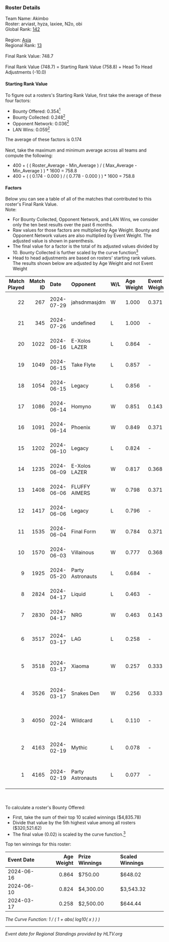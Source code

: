 ### Roster Details<br />
Team Name: Akimbo<br />
Roster: arviast, hyza, laxiee, N2o, obi<br />
Global Rank: [142](../standings_global.md)<br />
<br />
Region: [Asia]( ../standings_asia.md)<br />
Regional Rank: [13]( ../standings_asia.md)<br />
<br />
Final Rank Value:  748.7<br />
<br />
Final Rank Value (748.7) = Starting Rank Value (758.8) + Head To Head Adjustments (-10.0)<br />

#### Starting Rank Value<br />
To figure out a rosters's Starting Rank Value, first take the average of these four factors:<br />
- Bounty Offered: 0.354[<sup>1</sup>](#table2)
- Bounty Collected: 0.248[<sup>2</sup>](#table1)
- Opponent Network: 0.036[<sup>2</sup>](#table1)
- LAN Wins: 0.059[<sup>2</sup>](#table1)

The average of these factors is 0.174<br />
<br />
Next, take the maximum and minimum average across all teams and compute the following:<br />
- 400 + ( ( Roster_Average - Min_Average ) / ( Max_Average - Min_Average ) ) * 1600 = 758.8
- 400 + ( ( 0.174 - 0.000 ) / ( 0.778 - 0.000 ) ) * 1600 = 758.8


#### Factors<br />
Below you can see a table of all of the matches that contributed to this roster's Final Rank Value.<br />
Note:<br />

- For Bounty Collected, Opponent Network, and LAN Wins, we consider only the ten best results over the past 6 months.
- Raw values for those factors are multiplied by Age Weight. Bounty and Opponent Network values are also multiplied by Event Weight. The adjusted value is shown in parenthesis.
- The final value for a factor is the total of its adjusted values divided by 10. Bounty Collected is further scaled by the curve function[<sup>3</sup>](#curveFunction)
- Head to head adjustments are based on rosters' starting rank values. The results shown below are adjusted by Age Weight and not Event Weight
<span id="table1"></span><br />


| Match Played | Match ID | Date       | Opponent         | W/L | Age Weight | Event Weight | Bounty Collected | Opponent Network | LAN Wins  | H2H Adj. | Roster                                 |
| -: | -: | :- | :- | :- | :- | :- | :- | :- | :- | -: | :- |
|           22 |      267 | 2024-07-29 | jahsdnmasjdm     | W   | 1.000      | 0.371        | 0.000 (0.000)    | 0.000 (0.000)    | 0 (0.000) |     3.74 | arviast, hyza, laxiee, N2o, obi        |
|           21 |      345 | 2024-07-26 | undefined        | L   | 1.000      | -            | -                | -                | -         |   -23.94 | hyza, kmrn, laxiee, N2o, obi           |
|           20 |     1022 | 2024-06-16 | E-Xolos LAZER    | L   | 0.864      | -            | -                | -                | -         |   -12.66 | calamity, kralz , laxiee, N2o, obi     |
|           19 |     1049 | 2024-06-15 | Take Flyte       | L   | 0.857      | -            | -                | -                | -         |   -17.45 | calamity, kralz , laxiee, N2o, obi     |
|           18 |     1054 | 2024-06-15 | Legacy           | L   | 0.856      | -            | -                | -                | -         |    -5.87 | calamity, kralz , laxiee, N2o, obi     |
|           17 |     1086 | 2024-06-14 | Homyno           | W   | 0.851      | 0.143        | 0.007 (0.001)    | 0.153 (0.019)    | 0 (0.000) |     8.96 | calamity, kralz , laxiee, N2o, obi     |
|           16 |     1091 | 2024-06-14 | Phoenix          | W   | 0.849      | 0.371        | 0.004 (0.001)    | 0.271 (0.085)    | 0 (0.000) |    11.39 | calamity, kralz , laxiee, N2o, obi     |
|           15 |     1202 | 2024-06-10 | Legacy           | L   | 0.824      | -            | -                | -                | -         |    -5.51 | calamity, kralz , laxiee, N2o, obi     |
|           14 |     1235 | 2024-06-09 | E-Xolos LAZER    | W   | 0.817      | 0.368        | 0.011 (0.003)    | 0.376 (0.113)    | 0 (0.000) |    12.54 | calamity, kralz , laxiee, N2o, obi     |
|           13 |     1408 | 2024-06-06 | FLUFFY AIMERS    | W   | 0.798      | 0.371        | 0.003 (0.001)    | 0.304 (0.090)    | 0 (0.000) |    10.22 | calamity, kralz , laxiee, N2o, obi     |
|           12 |     1417 | 2024-06-06 | Legacy           | L   | 0.796      | -            | -                | -                | -         |    -5.28 | calamity, kralz , laxiee, N2o, obi     |
|           11 |     1535 | 2024-06-04 | Final Form       | W   | 0.784      | 0.371        | 0.003 (0.001)    | 0.063 (0.018)    | 0 (0.000) |     8.37 | calamity, kralz , laxiee, N2o, obi     |
|           10 |     1570 | 2024-06-03 | Villainous       | W   | 0.777      | 0.368        | 0.003 (0.001)    | 0.000 (0.000)    | 0 (0.000) |     5.56 | calamity, kralz , laxiee, N2o, obi     |
|            9 |     1925 | 2024-05-20 | Party Astronauts | L   | 0.684      | -            | -                | -                | -         |    -6.10 | calamity, kralz , laxiee, N2o, obi     |
|            8 |     2824 | 2024-04-17 | Liquid           | L   | 0.463      | -            | -                | -                | -         |    -0.14 | calamity, kralz , laxiee, N2o, obi     |
|            7 |     2830 | 2024-04-17 | NRG              | W   | 0.463      | 0.143        | 0.020 (0.001)    | 0.502 (0.033)    | 0 (0.000) |     9.46 | calamity, kralz , laxiee, N2o, obi     |
|            6 |     3517 | 2024-03-17 | LAG              | L   | 0.258      | -            | -                | -                | -         |    -3.18 | arviast, C4LLM3SU3, calamity, N2o, obi |
|            5 |     3518 | 2024-03-17 | Xiaoma           | W   | 0.257      | 0.333        | 0.001 (0.000)    | 0.010 (0.001)    | 1 (0.257) |     1.88 | arviast, C4LLM3SU3, calamity, N2o, obi |
|            4 |     3526 | 2024-03-17 | Snakes Den       | W   | 0.256      | 0.333        | 0.000 (0.000)    | 0.000 (0.000)    | 1 (0.256) |     0.97 | arviast, C4LLM3SU3, calamity, N2o, obi |
|            3 |     4050 | 2024-02-24 | Wildcard         | L   | 0.110      | -            | -                | -                | -         |    -1.19 | C4LLM3SU3, calamity, laxiee, N2o, obi  |
|            2 |     4163 | 2024-02-19 | Mythic           | L   | 0.078      | -            | -                | -                | -         |    -1.10 | C4LLM3SU3, calamity, laxiee, N2o, obi  |
|            1 |     4165 | 2024-02-19 | Party Astronauts | L   | 0.077      | -            | -                | -                | -         |    -0.69 | C4LLM3SU3, calamity, laxiee, N2o, obi  |

<br />
<span id="table2"></span><br />
To calculate a roster's Bounty Offered:<br />

- First, take the sum of their top 10 scaled winnings ($4,835.78)
- Divide that value by the 5th highest value among all rosters ($320,521.62)
- The final value (0.02) is scaled by the curve function.[<sup>3</sup>](#curveFunction)

Top ten winnings for this roster:<br />

| Event Date | Age Weight | Prize Winnings | Scaled Winnings |
| :- | -: | :- | :- |
| 2024-06-16 |      0.864 | $750.00        | $648.02         |
| 2024-06-10 |      0.824 | $4,300.00      | $3,543.32       |
| 2024-03-17 |      0.258 | $2,500.00      | $644.44         |


<span id="curveFunction"></span>_The Curve Function: 1 / ( 1 + abs( log10( x ) ) )_<br />

---
_Event data for Regional Standings provided by HLTV.org_<br />
